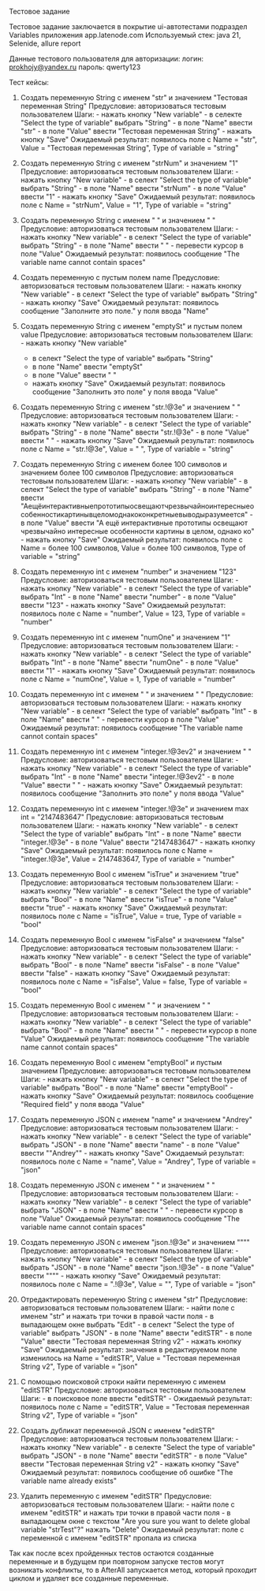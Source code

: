 Тестовое задание

Тестовое задание заключается в покрытие ui-автотестами подраздел Variables приложения app.latenode.com
Используемый стек: java 21, Selenide, allure report

Данные тестового пользователя для авторизации: 
логин: prokhojy@yandex.ru
пароль: qwerty123

Тест кейсы:
1. Создать переменную String с именем "str" и значением "Тестовая переменная String"
    Предусловие: авторизоваться тестовым пользователем
    Шаги: - нажать кнопку "New variable"
          - в селекте "Select the type of variable" выбрать "String"
          - в поле "Name" ввести "str"
          - в поле "Value" ввести "Тестовая переменная String"
          - нажать кнопку "Save"
    Ожидаемый результат: появилось поле с Name = "str", Value = "Тестовая переменная String", Type of variable = "string"

2. Создать переменную String с именем "strNum" и значением "1"
   Предусловие: авторизоваться тестовым пользователем
   Шаги: - нажать кнопку "New variable"
         - в селект "Select the type of variable" выбрать "String"
         - в поле "Name" ввести "strNum"
         - в поле "Value" ввести "1"
         - нажать кнопку "Save"
     Ожидаемый результат: появилось поле с Name = "strNum", Value = "1", Type of variable = "string"

3. Создать переменную String с именем " " и значением " "
   Предусловие: авторизоваться тестовым пользователем
   Шаги: - нажать кнопку "New variable"
         - в селект "Select the type of variable" выбрать "String"
         - в поле "Name" ввести " "
         - перевести курсор в поле "Value"
   Ожидаемый результат: появилось сообщение "The variable name cannot contain spaces"

4. Создать переменную с пустым полем name
   Предусловие: авторизоваться тестовым пользователем
   Шаги: - нажать кнопку "New variable"
         - в селект "Select the type of variable" выбрать "String"
         - нажать кнопку "Save"
   Ожидаемый результат: появилось сообщение "Заполните это поле." у поля ввода "Name"

5. Создать переменную String с именем "emptySt" и пустым полем value
    Предусловие: авторизоваться тестовым пользователем
    Шаги: - нажать кнопку "New variable"
    - в селект "Select the type of variable" выбрать "String"
    - в поле "Name" ввести "emptySt"
    - в поле "Value" ввести " "
    - нажать кнопку "Save"
    Ожидаемый результат: появилось сообщение "Заполнить это поле" у поля ввода "Value"

6. Создать переменную String с именем "str.!@3e" и значением " "
   Предусловие: авторизоваться тестовым пользователем
   Шаги: - нажать кнопку "New variable"
         - в селект "Select the type of variable" выбрать "String"
         - в поле "Name" ввести "str.!@3e"
         - в поле "Value" ввести " "
         - нажать кнопку "Save"
   Ожидаемый результат: появилось поле с Name = "str.!@3e", Value = " ", Type of variable = "string"

7. Создать переменную String с именем более 100 символов и значением более 100 символов
   Предусловие: авторизоваться тестовым пользователем
   Шаги: - нажать кнопку "New variable"
         - в селект "Select the type of variable" выбрать "String"
         - в поле "Name" ввести "Аещёинтерактивныепрототипыосвещаютчрезвычайноинтересныеособенностикартинывцеломоднакоконкретныевыводыразумеется"
         - в поле "Value" ввести "А ещё интерактивные прототипы освещают чрезвычайно интересные особенности картины в целом, однако ко"
         - нажать кнопку "Save"
   Ожидаемый результат: появилось поле с Name = более 100 символов, Value = более 100 символов, Type of variable = "string"

8. Создать переменную int с именем "number" и значением "123"
   Предусловие: авторизоваться тестовым пользователем
   Шаги: - нажать кнопку "New variable"
         - в селект "Select the type of variable" выбрать "Int"
         - в поле "Name" ввести "number"
         - в поле "Value" ввести "123"
         - нажать кнопку "Save"
     Ожидаемый результат: появилось поле с Name = "number", Value = 123, Type of variable = "number"

9. Создать переменную int с именем "numOne" и значением "1"
   Предусловие: авторизоваться тестовым пользователем
   Шаги: - нажать кнопку "New variable"
         - в селект "Select the type of variable" выбрать "Int"
         - в поле "Name" ввести "numOne"
         - в поле "Value" ввести "1"
         - нажать кнопку "Save"
   Ожидаемый результат: появилось поле с Name = "numOne", Value = 1, Type of variable = "number"

10. Создать переменную int с именем " " и значением " "
   Предусловие: авторизоваться тестовым пользователем
   Шаги: - нажать кнопку "New variable"
         - в селект "Select the type of variable" выбрать "Int"
         - в поле "Name" ввести " "
         - перевести курсор в поле "Value"
   Ожидаемый результат: появилось сообщение "The variable name cannot contain spaces"

11. Создать переменную int с именем "integer.!@3ev2" и значением " "
    Предусловие: авторизоваться тестовым пользователем
    Шаги: - нажать кнопку "New variable"
          - в селект "Select the type of variable" выбрать "Int"
          - в поле "Name" ввести "integer.!@3ev2"
          - в поле "Value" ввести " "
          - нажать кнопку "Save"
    Ожидаемый результат: появилось сообщение "Заполнить это поле" у поля ввода "Value"

12. Создать переменную int с именем "integer.!@3e" и значением max int = "2147483647"
    Предусловие: авторизоваться тестовым пользователем
    Шаги: - нажать кнопку "New variable"
          - в селект "Select the type of variable" выбрать "Int"
          - в поле "Name" ввести "integer.!@3e"
          - в поле "Value" ввести "2147483647"
          - нажать кнопку "Save"
    Ожидаемый результат: появилось поле с Name = "integer.!@3e", Value = 2147483647, Type of variable = "number"

13. Создать переменную Bool с именем "isTrue" и значением "true"
    Предусловие: авторизоваться тестовым пользователем
    Шаги: - нажать кнопку "New variable"
          - в селект "Select the type of variable" выбрать "Bool"
          - в поле "Name" ввести "isTrue"
          - в поле "Value" ввести "true"
          - нажать кнопку "Save"
    Ожидаемый результат: появилось поле с Name = "isTrue", Value = true, Type of variable = "bool"

14. Создать переменную Bool с именем "isFalse" и значением "false"
    Предусловие: авторизоваться тестовым пользователем
    Шаги: - нажать кнопку "New variable"
          - в селект "Select the type of variable" выбрать "Bool"
          - в поле "Name" ввести "isFalse"
          - в поле "Value" ввести "false"
          - нажать кнопку "Save"
    Ожидаемый результат: появилось поле с Name = "isFalse", Value = false, Type of variable = "bool"

15. Создать переменную Bool с именем " " и значением " "
    Предусловие: авторизоваться тестовым пользователем
    Шаги: - нажать кнопку "New variable"
          - в селект "Select the type of variable" выбрать "Bool"
          - в поле "Name" ввести " "
          - перевести курсор в поле "Value"
    Ожидаемый результат: появилось сообщение "The variable name cannot contain spaces"

16. Создать переменную Bool с именем "emptyBool" и пустым значением
    Предусловие: авторизоваться тестовым пользователем
    Шаги: - нажать кнопку "New variable"
          - в селект "Select the type of variable" выбрать "Bool"
          - в поле "Name" ввести "emptyBool"
          - нажать кнопку "Save"
      Ожидаемый результат: появилось сообщение "Required field" у поля ввода "Value"

17. Создать переменную JSON с именем "name" и значением "Andrey"
    Предусловие: авторизоваться тестовым пользователем
    Шаги: - нажать кнопку "New variable"
          - в селект "Select the type of variable" выбрать "JSON"
          - в поле "Name" ввести "name"
          - в поле "Value" ввести "\"Andrey\""
          - нажать кнопку "Save"
    Ожидаемый результат: появилось поле с Name = "name", Value = "Andrey", Type of variable = "json"

18. Создать переменную JSON с именем " " и значением " "
    Предусловие: авторизоваться тестовым пользователем
    Шаги: - нажать кнопку "New variable"
          - в селект "Select the type of variable" выбрать "JSON"
          - в поле "Name" ввести " "
          - перевести курсор в поле "Value"
    Ожидаемый результат: появилось сообщение "The variable name cannot contain spaces"

19. Создать переменную JSON с именем "json.!@3e" и значением """"
    Предусловие: авторизоваться тестовым пользователем
    Шаги: - нажать кнопку "New variable"
          - в селект "Select the type of variable" выбрать "JSON"
          - в поле "Name" ввести "json.!@3e"
          - в поле "Value" ввести "\"\""
          - нажать кнопку "Save"
      Ожидаемый результат: появилось поле с Name = ".!@3e", Value = "", Type of variable = "json"

20. Отредактировать переменную String с именем "str"
    Предусловие: авторизоваться тестовым пользователем
    Шаги: - найти поле c именем "str" и нажать три точки в правой части поля
          - в выпадающем окне выбрать "Edit"
          - в селект "Select the type of variable" выбрать "JSON"
          - в поле "Name" ввести "editSTR"
          - в поле "Value" ввести "Тестовая переменная String v2"
          - нажать кнопку "Save"
    Ожидаемый результат: значения в редактируемом поле изменилось на Name = "editSTR", Value = "Тестовая переменная String v2", Type of variable = "json"

21. С помощью поисковой строки найти переменную с именем "editSTR"
    Предусловие: авторизоваться тестовым пользователем
    Шаги: - в поисковое поле ввести "editSTR"
          - Ожидаемый результат: появилось поле с Name = "editSTR", Value = "Тестовая переменная String v2", Type of variable = "json"

22. Создать дубликат переменной JSON с именем "editSTR"
    Предусловие: авторизоваться тестовым пользователем
    Шаги: - нажать кнопку "New variable"
          - в селекте "Select the type of variable" выбрать "JSON"
          - в поле "Name" ввести "editSTR"
          - в поле "Value" ввести "Тестовая переменная String v2"
          - нажать кнопку "Save"
    Ожидаемый результат: появилось сообщение об ошибке "The variable name already exists"

23. Удалить переменную с именем "editSTR"
    Предусловие: авторизоваться тестовым пользователем
    Шаги: - найти поле с именем "editSTR" и нажать три точки в правой части поля
          - в выпадающем окне с текстом "Are you sure you want to delete global variable "strTest"?" нажать "Delete"
    Ожидаемый результат: поле с переменной с именем "editSTR" пропала из списка


Так как после всех пройденных тестов остаются созданные переменные и в будущем при повторном запуске тестов могут возникать конфликты, то в AfterAll запускается 
метод, который проходит циклом и удаляет все созданные переменные.